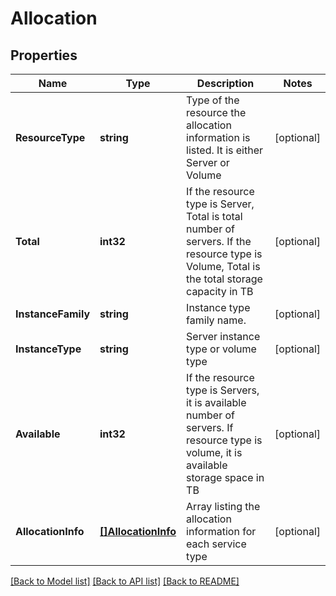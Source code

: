 # Allocation

## Properties

Name | Type | Description | Notes
------------ | ------------- | ------------- | -------------
**ResourceType** | **string** | Type of the resource the allocation information is listed. It is either Server or Volume | [optional] 
**Total** | **int32** | If the resource type is Server, Total is total number of servers.  If the resource type is Volume, Total  is the total storage capacity in TB | [optional] 
**InstanceFamily** | **string** | Instance type family name. | [optional] 
**InstanceType** | **string** | Server instance type or volume type | [optional] 
**Available** | **int32** | If the resource type is Servers, it is available number of servers.  If resource type is volume, it is available storage space in TB | [optional] 
**AllocationInfo** | [**[]AllocationInfo**](AllocationInfo.md) | Array listing the allocation information for each service type | [optional] 

[[Back to Model list]](../README.md#documentation-for-models) [[Back to API list]](../README.md#documentation-for-api-endpoints) [[Back to README]](../README.md)


